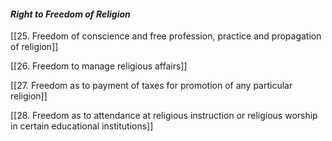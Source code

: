 #### **_Right to Freedom of Religion_**

[[25. Freedom of conscience and free profession, practice and propagation of religion]]

[[26. Freedom to manage religious affairs]]


[[27. Freedom as to payment of taxes for promotion of any particular religion]]

[[28. Freedom as to attendance at religious instruction or religious worship in certain educational institutions]]
